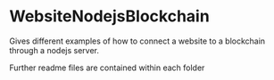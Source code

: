 # WebsiteNodejsBlockchain
Gives different examples of how to connect a website to a blockchain through a nodejs server.

Further readme files are contained within each folder
